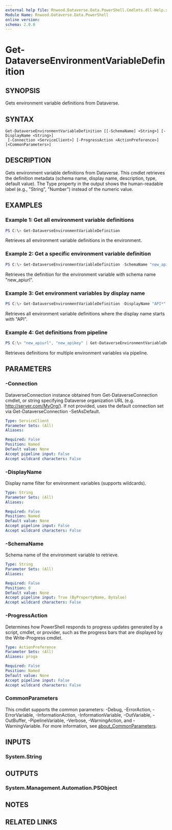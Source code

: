```yaml
---
external help file: Rnwood.Dataverse.Data.PowerShell.Cmdlets.dll-Help.xml
Module Name: Rnwood.Dataverse.Data.PowerShell
online version:
schema: 2.0.0
---
```


# Get-DataverseEnvironmentVariableDefinition

## SYNOPSIS
Gets environment variable definitions from Dataverse.

## SYNTAX

```
Get-DataverseEnvironmentVariableDefinition [[-SchemaName] <String>] [-DisplayName <String>]
 [-Connection <ServiceClient>] [-ProgressAction <ActionPreference>] [<CommonParameters>]
```

## DESCRIPTION
Gets environment variable definitions from Dataverse. This cmdlet retrieves the definition metadata (schema name, display name, description, type, default value). The Type property in the output shows the human-readable label (e.g., "String", "Number") instead of the numeric value.

## EXAMPLES

### Example 1: Get all environment variable definitions
```powershell
PS C:\> Get-DataverseEnvironmentVariableDefinition
```

Retrieves all environment variable definitions in the environment.

### Example 2: Get a specific environment variable definition
```powershell
PS C:\> Get-DataverseEnvironmentVariableDefinition -SchemaName "new_apiurl"
```

Retrieves the definition for the environment variable with schema name "new_apiurl".

### Example 3: Get environment variables by display name
```powershell
PS C:\> Get-DataverseEnvironmentVariableDefinition -DisplayName "API*"
```

Retrieves all environment variable definitions where the display name starts with "API".

### Example 4: Get definitions from pipeline
```powershell
PS C:\> "new_apiurl", "new_apikey" | Get-DataverseEnvironmentVariableDefinition
```

Retrieves definitions for multiple environment variables via pipeline.

## PARAMETERS

### -Connection
DataverseConnection instance obtained from Get-DataverseConnection cmdlet, or string specifying Dataverse organization URL (e.g.
http://server.com/MyOrg/).
If not provided, uses the default connection set via Get-DataverseConnection -SetAsDefault.

```yaml
Type: ServiceClient
Parameter Sets: (All)
Aliases:

Required: False
Position: Named
Default value: None
Accept pipeline input: False
Accept wildcard characters: False
```

### -DisplayName
Display name filter for environment variables (supports wildcards).

```yaml
Type: String
Parameter Sets: (All)
Aliases:

Required: False
Position: Named
Default value: None
Accept pipeline input: False
Accept wildcard characters: False
```

### -SchemaName
Schema name of the environment variable to retrieve.

```yaml
Type: String
Parameter Sets: (All)
Aliases:

Required: False
Position: 0
Default value: None
Accept pipeline input: True (ByPropertyName, ByValue)
Accept wildcard characters: False
```

### -ProgressAction
Determines how PowerShell responds to progress updates generated by a script, cmdlet, or provider, such as the progress bars that are displayed by the Write-Progress cmdlet.

```yaml
Type: ActionPreference
Parameter Sets: (All)
Aliases: proga

Required: False
Position: Named
Default value: None
Accept pipeline input: False
Accept wildcard characters: False
```

### CommonParameters
This cmdlet supports the common parameters: -Debug, -ErrorAction, -ErrorVariable, -InformationAction, -InformationVariable, -OutVariable, -OutBuffer, -PipelineVariable, -Verbose, -WarningAction, and -WarningVariable. For more information, see [about_CommonParameters](http://go.microsoft.com/fwlink/?LinkID=113216).

## INPUTS

### System.String
## OUTPUTS

### System.Management.Automation.PSObject
## NOTES

## RELATED LINKS
